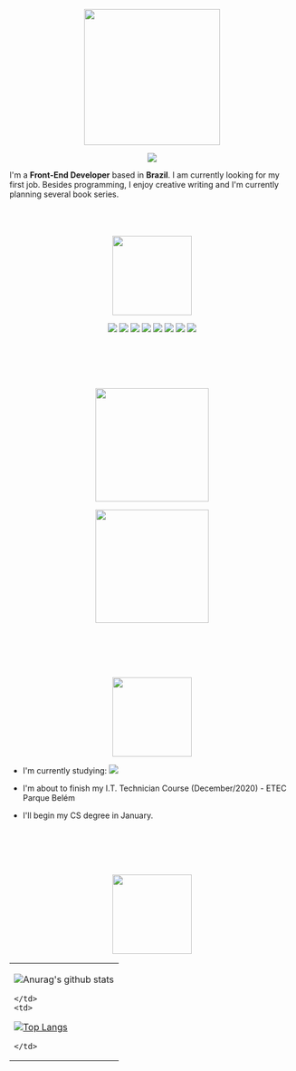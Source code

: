 <p align="center">
  
<img src="https://i.imgur.com/N26SVi0.png" width="240" />

</p>

<p align="center">

<a href="https://www.linkedin.com/in/adrianonavarro/">
  
  <img src="https://img.shields.io/badge/linkedin%20-%230077B5.svg?&style=for-the-badge&logo=linkedin&logoColor=white"/>
  
</a>

</p>

I'm a **Front-End Developer** based in **Brazil**. I am currently looking for my first job. Besides programming, I enjoy creative writing and I'm currently planning several book series.
<br>
<br>
<br>
<br>
<!--- Skills -->
<p align="center">
  
<img src="https://i.imgur.com/LYbBjAN.png" width="140" />

</p>

<p align="center">
<img src="https://img.shields.io/badge/git%20-%23F05033.svg?&style=for-the-badge&logo=git&logoColor=white"/> <img src="https://img.shields.io/badge/python%20-%2314354C.svg?&style=for-the-badge&logo=python&logoColor=white"/> <img src="https://img.shields.io/badge/adobe%20photoshop%20-%2331A8FF.svg?&style=for-the-badge&logo=adobe%20photoshop&logoColor=white"/> <img src="https://img.shields.io/badge/html5%20-%23E34F26.svg?&style=for-the-badge&logo=html5&logoColor=white"/> <img src="https://img.shields.io/badge/css3%20-%231572B6.svg?&style=for-the-badge&logo=css3&logoColor=white"/> 	<img src="https://img.shields.io/badge/javascript%20-%23323330.svg?&style=for-the-badge&logo=javascript&logoColor=%23F7DF1E"/> <img src="https://img.shields.io/badge/php-%23777BB4.svg?&style=for-the-badge&logo=php&logoColor=white"/> <img src="https://img.shields.io/badge/mysql-%2300f.svg?&style=for-the-badge&logo=mysql&logoColor=white"/>

</p>
<br>
<br>
<br>
<br>
<!--- Projects -->
<p align="center">
  
<img src="https://i.imgur.com/zIiSREI.png" width="200" />
</p>

<p align="center">
  <a href="https://www.adrianonavarro.xyz">
  
  <img src="https://i.imgur.com/SM3fvJb.png" width="200"/>
  
</a>
</p>




<br>
<br>
<br>
<br>

<!--- Right Now -->
<p align="center">
  
<img src="https://i.imgur.com/VhRIoA1.png" width="140" />

</p>

* I'm currently studying: <img src="https://img.shields.io/badge/react%20-%2320232a.svg?&style=for-the-badge&logo=react&logoColor=%2361DAFB"/>

* I'm about to finish my I.T. Technician Course (December/2020) - ETEC Parque Belém
* I'll begin my CS degree in January.

<br>
<br>
<br>
<br>



<!--- Extra -->
<p align="center">
  
<img src="https://i.imgur.com/MLjX0Xu.png" width="140" />

</p>
<table width="800">
  <tr>
    <td>
      
![Anurag's github stats](https://github-readme-stats.vercel.app/api?username=Adriano-js)

    </td>
    <td>
    
[![Top Langs](https://github-readme-stats.vercel.app/api/top-langs/?username=Adriano-js&layout=compact)](https://github.com/anuraghazra/github-readme-stats)

    </td>
  </tr>
</table>



